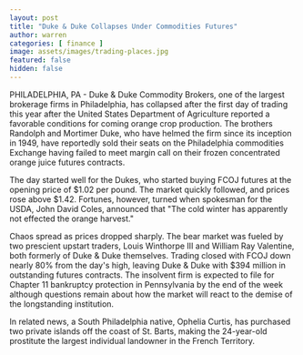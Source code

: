 ```yaml
---
layout: post
title: "Duke & Duke Collapses Under Commodities Futures"
author: warren
categories: [ finance ]
image: assets/images/trading-places.jpg
featured: false
hidden: false
---
```


PHILADELPHIA, PA - Duke & Duke Commodity Brokers, one of the largest brokerage firms in Philadelphia, has collapsed after the first day of trading this year after the United States Department of Agriculture reported a favorable conditions for coming orange crop production. The brothers Randolph and Mortimer Duke, who have helmed the firm since its inception in 1949, have reportedly sold their seats on the Philadelphia commodities Exchange having failed to meet margin call on their frozen concentrated orange juice futures contracts.

The day started well for the Dukes, who started buying FCOJ futures at the opening price of $1.02 per pound. The market quickly followed, and  prices rose above $1.42. Fortunes, however, turned when spokesman for the USDA, John David Coles, announced that "The cold winter has apparently not effected the orange harvest."

Chaos spread as prices dropped sharply. The bear market was fueled by two prescient upstart traders, Louis Winthorpe III and William Ray Valentine, both formerly of Duke & Duke themselves. Trading closed with FCOJ down nearly 80% from the day's high, leaving Duke & Duke with $394 million in outstanding futures contracts. The insolvent firm is expected to file for Chapter 11 bankruptcy protection in Pennsylvania by the end of the week although questions remain about how the market will react to the demise of the longstanding institution.

In related news, a South Philadelphia native, Ophelia Curtis, has purchased two private islands off the coast of St. Barts, making the 24-year-old prostitute the largest individual landowner in the French Territory.